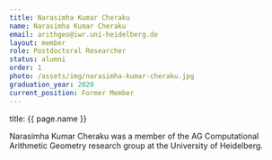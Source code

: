 ```yaml
---
title: Narasimha Kumar Cheraku
name: Narasimha Kumar Cheraku
email: arithgeo@iwr.uni-heidelberg.de
layout: member
role: Postdoctoral Researcher
status: alumni
order: 1
photo: /assets/img/narasimha-kumar-cheraku.jpg
graduation_year: 2020
current_position: Former Member
---
```



title: {{ page.name }}

Narasimha Kumar Cheraku was a member of the AG Computational Arithmetic Geometry research group at the University of Heidelberg.